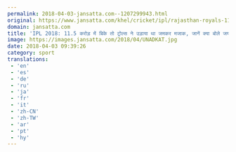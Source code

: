 ```yaml
---
permalink: 2018-04-03-jansatta.com--1207299943.html
original: https://www.jansatta.com/khel/cricket/ipl/rajasthan-royals-11-5-crores-player-jaydev-unadkat-say-price-tag-isnt-a-burden-for-me/620341/
domain: jansatta.com
title: 'IPL 2018: 11.5 करोड़ में बिके तो ट्रोल्स ने उड़ाया था जमकर मजाक, जानें क्या बोले जयदेव उनादकट'
image: https://images.jansatta.com/2018/04/UNADKAT.jpg
date: 2018-04-03 09:39:26
category: sport
translations: 
 - 'en'
 - 'es'
 - 'de'
 - 'ru'
 - 'ja'
 - 'fr'
 - 'it'
 - 'zh-CN'
 - 'zh-TW'
 - 'ar'
 - 'pt'
 - 'hy'
---
```


